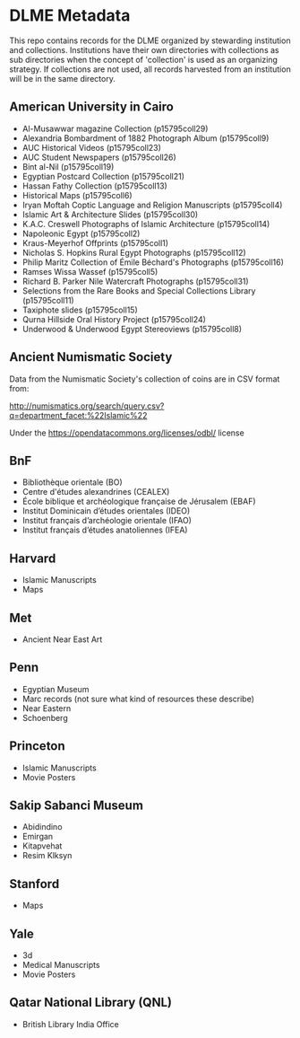 # DLME Metadata

This repo contains records for the DLME organized by stewarding institution and collections. Institutions have their own directories with collections as sub directories when the concept of 'collection' is used as an organizing strategy. If collections are not used, all records harvested from an institution will be in the same directory.

## American University in Cairo

* Al-Musawwar magazine Collection (p15795coll29)
* Alexandria Bombardment of 1882 Photograph Album (p15795coll9)
* AUC Historical Videos (p15795coll23)
* AUC Student Newspapers (p15795coll26)
* Bint al-Nil (p15795coll19)
* Egyptian Postcard Collection (p15795coll21)
* Hassan Fathy Collection (p15795coll13)
* Historical Maps (p15795coll6)
* Iryan Moftah Coptic Language and Religion Manuscripts (p15795coll4)
* Islamic Art & Architecture Slides (p15795coll30)
* K.A.C. Creswell Photographs of Islamic Architecture (p15795coll14)
* Napoleonic Egypt (p15795coll2)
* Kraus-Meyerhof Offprints (p15795coll1)
* Nicholas S. Hopkins Rural Egypt Photographs (p15795coll12)
* Philip Maritz Collection of Émile Béchard's Photographs (p15795coll16)
* Ramses Wissa Wassef (p15795coll5)
* Richard B. Parker Nile Watercraft Photographs (p15795coll31)
* Selections from the Rare Books and Special Collections Library (p15795coll11)
* Taxiphote slides (p15795coll15)
* Qurna Hillside Oral History Project (p15795coll24)
* Underwood & Underwood Egypt Stereoviews (p15795coll8)

## Ancient Numismatic Society

Data from the Numismatic Society's collection of coins are in CSV format from:

http://numismatics.org/search/query.csv?q=department_facet:%22Islamic%22

Under the https://opendatacommons.org/licenses/odbl/ license

## BnF

* Bibliothèque orientale (BO)
* Centre d'études alexandrines (CEALEX)
* École biblique et archéologique française de Jérusalem (EBAF)
* Institut Dominicain d’études orientales (IDEO)
* Institut français d’archéologie orientale (IFAO)
* Institut français d’études anatoliennes (IFEA)

## Harvard

* Islamic Manuscripts
* Maps

## Met

* Ancient Near East Art

## Penn

* Egyptian Museum
* Marc records (not sure what kind of resources these describe)
* Near Eastern
* Schoenberg

## Princeton

* Islamic Manuscripts
* Movie Posters

## Sakip Sabanci Museum

* Abidindino
* Emirgan
* Kitapvehat
* Resim Klksyn

## Stanford

* Maps

## Yale

* 3d
* Medical Manuscripts
* Movie Posters

## Qatar National Library (QNL)

* British Library India Office


